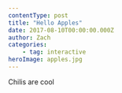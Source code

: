 ```yaml
---
contentType: post
title: "Hello Apples"
date: 2017-08-10T00:00:00.000Z
author: Zach
categories: 
	- tag: interactive
heroImage: apples.jpg
---
```


Chilis are cool
